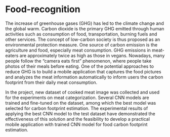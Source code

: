# Food-recognition

The increase of greenhouse gases (GHG) has led to the climate change and the global warm. Carbon dioxide is the primary GHG emitted through human activities such as consumption of food, transportation, burning fuels and other services. The concept of low-carbon society is thus proposed as an environmental protection measure. One source of carbon emission is the agriculture and food, especially meat consumption. GHG emissions in meat-eaters are approximately twice as high as those in vegans. Nowadays, many people follow the “camera eats first” phenomenon, where people take photos of their meals before eating. One of the potential approaches to reduce GHG is to build a mobile application that captures the food pictures and analyzes the meat information automatically to inform users the carbon footprint from their daily meat consumption. 

In the project, new dataset of cooked meat image was collected and used for the experiments on meat categorization. Several CNN models are trained and fine-tuned on the dataset, among which the best model was selected for carbon footprint estimation. The experimental results of applying the best CNN model to the test dataset have demonstrated the effectiveness of this solution and the feasibility to develop a practical mobile application with trained CNN model for food carbon footprint estimation.

